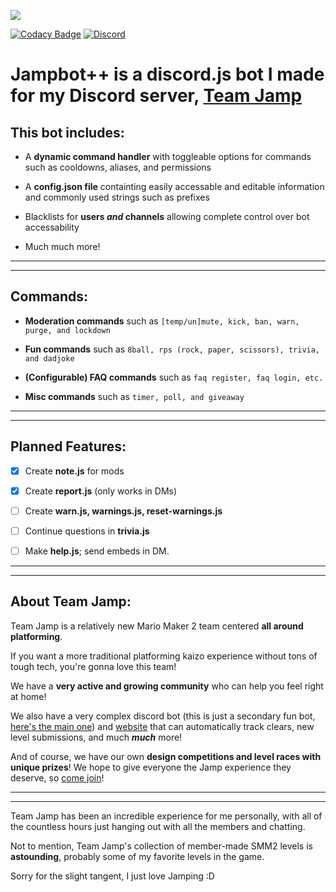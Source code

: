 ![](https://media.discordapp.net/attachments/722174152357707776/724385495378821170/20200416_063556_0000.png?width=1023&height=256)

[![Codacy Badge](https://app.codacy.com/project/badge/Grade/d076614b5b064326bea01d528c504766)](https://www.codacy.com?utm_source=github.com&utm_medium=referral&utm_content=Lioness100/Jampbot-VS-Code&utm_campaign=Badge_Grade)
[![Discord](https://img.shields.io/discord/699220238801174558.svg?label=&logo=discord&logoColor=ffffff&color=7389D8&labelColor=6A7EC2)](https://discord.gg/STbuRN)

# Jampbot++ is a discord.js bot I made for my Discord server, [Team Jamp](https://discord.gg/STbuRN)

## This bot includes:

- A **dynamic command handler** with toggleable options for commands such as cooldowns, aliases, and permissions

- A **config.json file** containting easily accessable and editable information and commonly used strings such as prefixes

- Blacklists for **users _and_ channels** allowing complete control over bot accessability

- Much much more!

---

---

## Commands:

- **Moderation commands** such as `[temp/un]mute, kick, ban, warn, purge, and lockdown`

- **Fun commands** such as `8ball, rps (rock, paper, scissors), trivia, and dadjoke`

- **(Configurable) FAQ commands** such as `faq register, faq login, etc.`

- **Misc commands** such as `timer, poll, and giveaway`

---

---

## Planned Features:

- [x] Create **note.js** for mods

- [x] Create **report.js** (only works in DMs)

- [ ] Create **warn.js, warnings.js, reset-warnings.js**

- [ ] Continue questions in **trivia.js**

- [ ] Make **help.js**; send embeds in DM.

---

---

## About Team Jamp:

Team Jamp is a relatively new Mario Maker 2 team centered **all around platforming**.

If you want a more traditional platforming kaizo experience without tons of tough tech, you're gonna love this team!

We have a **very active and growing community** who can help you feel right at home!

We also have a very complex discord bot (this is just a secondary fun bot, [here's the main one](https://github.com/TeamShellSMM/ShellBot3000)) and [website](https://makerteams.net/teamjamp) that can automatically track clears, new level submissions, and much **_much_** more!

And of course, we have our own **design competitions and level races with unique prizes**! We hope to give everyone the Jamp experience they deserve, so [come join](https://discord.gg/STbuRN)!

---

---

Team Jamp has been an incredible experience for me personally, with all of the countless hours just hanging out with all the members and chatting.

Not to mention, Team Jamp's collection of member-made SMM2 levels is **astounding**, probably some of my favorite levels in the game.

Sorry for the slight tangent, I just love Jamping :D
